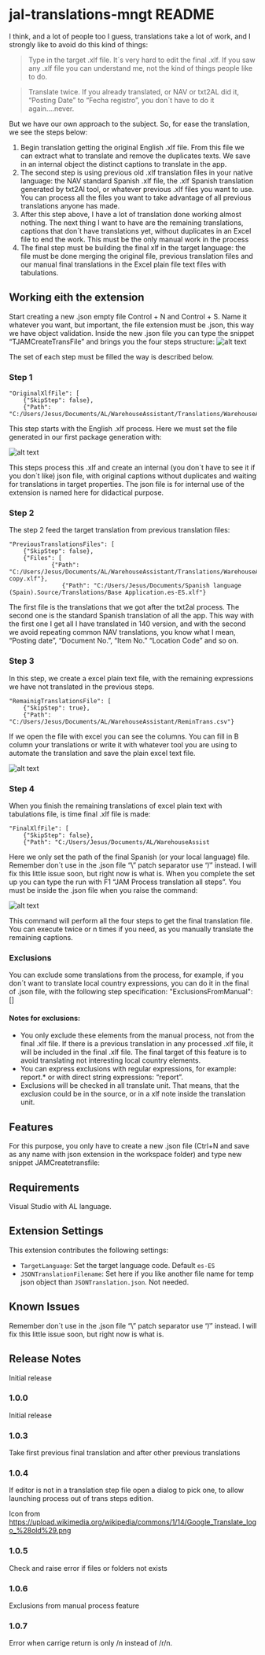 # jal-translations-mngt README

I think, and a lot of people too I guess, translations take a lot of work, and I strongly like to avoid do this kind of things:

>Type in the target .xlf file. It´s very hard to edit the final .xlf. If you saw any .xlf file you can understand me, not the kind of things people like to do.

>Translate twice. If you already translated, or NAV or txt2AL did it, “Posting Date” to “Fecha registro”, you don´t have to do it again….never.

But we have our own approach to the subject. So, for ease the translation, we see the steps below:
1.	Begin translation getting the original English .xlf file. From this file we can extract what to translate and remove the duplicates texts. We save in an internal object the distinct captions to translate in the app.
2.	The second step is using previous old .xlf translation files in your native language: the NAV standard Spanish .xlf file, the .xlf Spanish translation generated by txt2Al tool, or whatever previous .xlf files you want to use. You can process all the files you want to take advantage of all previous translations anyone has made.
3.	After this step above, I have a lot of translation done working almost nothing. The next thing I want to have are the remaining translations, captions that don´t have translations yet, without duplicates in an Excel file to end the work. This must be the only manual work in the process 
4.	The final step must be building the final xlf in the target language: the file must be done merging the original file, previous translation files and our manual final translations in the Excel plain file text files with tabulations.

## Working eith the extension

Start creating a new .json empty file Control + N and Control + S. Name it whatever you want, but important, the file extension must be .json, this way we have object validation. Inside the new .json file you can type the snippet “TJAMCreateTransFile” and brings you the four steps structure:
![alt text](https://github.com/JalmarazMartn/JALTranslationsMngt/blob/master/images/Snipet.png?raw=true)

The set of each step must be filled the way is described below.

### Step 1

    "OriginalXlfFile": [
        {"SkipStep": false},
        {"Path": "C:/Users/Jesus/Documents/AL/WarehouseAssistant/Translations/WarehouseAssistant.g.xlf"

This step starts with the English .xlf process. Here we must set the file generated in our first package generation with:

![alt text](https://github.com/JalmarazMartn/JALTranslationsMngt/blob/master/images/Al%20pack.png?raw=true)

This steps process this .xlf and create an internal (you don´t have to see it if you don´t like) json file, with original captions without duplicates and waiting for translations in target properties. The json file is for internal use of the extension is named here for didactical purpose.

### Step 2

The step 2 feed the target translation from previous translation files:

    "PreviousTranslationsFiles": [
        {"SkipStep": false},
        {"Files": [
                {"Path": "C:/Users/Jesus/Documents/AL/WarehouseAssistant/Translations/WarehouseAssistant.g copy.xlf"},
            	   {"Path": "C:/Users/Jesus/Documents/Spanish language (Spain).Source/Translations/Base Application.es-ES.xlf"}

The first file is the translations that we got after the txt2al process. The second one is the standard Spanish translation of all the app. This way with the first one I get all I have translated in 140 version, and with the second we avoid repeating common NAV translations, you know what I mean, “Posting date”, “Document No.”, “Item No.” “Location Code” and so on.

### Step 3

In this step, we create a excel plain text file, with the remaining expressions we have not translated in the previous steps.

    "RemainigTranslationsFile": [
        {"SkipStep": true},
        {"Path": "C:/Users/Jesus/Documents/AL/WarehouseAssistant/ReminTrans.csv"}

If we open the file with excel you can see the columns. You can fill in B column your translations or write it with whatever tool you are using to automate the translation and save the plain excel text file.

![alt text](https://github.com/JalmarazMartn/JALTranslationsMngt/blob/master/images/Excel.png?raw=true)


### Step 4

When you finish the remaining translations of excel plain text with tabulations file, is time final .xlf file is made:

    "FinalXlfFile": [
        {"SkipStep": false},
        {"Path": "C:/Users/Jesus/Documents/AL/WarehouseAssist

Here we only set the path of the final Spanish (or your local language) file. 
Remember don´t use in the .json file “\” patch separator use “/” instead. I will fix this little issue soon, but right now is what is.
When you complete the set up you can type the run with F1 “JAM Process translation all steps”. You must be inside the .json file when you raise the command:

![alt text](https://github.com/JalmarazMartn/JALTranslationsMngt/blob/master/images/BeginSteps.png?raw=true)

This command will perform all the four steps to get the final translation file. You can execute twice or n times if you need, as you manually translate the remaining captions.

### Exclusions

You can exclude some translations from the process, for example, if you don´t want to translate local country expressions, you can do it in the final of .json file, with the following step specification:
        "ExclusionsFromManual": []

#### Notes for exclusions:

- You only exclude these elements from the manual process, not from the final .xlf file. If there is a previous translation in any processed .xlf file, it will be included in the final .xlf file. The final target of this feature is to avoid translating not interesting local country elements.
- You can express exclusions with regular expressions, for example: report.* or with direct string expressions: “report”.
- Exclusions will be checked in all translate unit. That means, that the exclusion could be in the source, or in a xlf note inside the translation unit.

## Features

For this purpose, you only have to create a new .json file (Ctrl+N and save as any name with json extension in the workspace folder) and type new snippet JAMCreatetransfile:

## Requirements

Visual Studio with AL language.

## Extension Settings

This extension contributes the following settings:

* `TargetLanguage`: Set the target language code. Default `es-ES`
* `JSONTranslationFilename`: Set here if you like another file name for temp json object than `JSONTranslation.json`. Not needed.

## Known Issues

Remember don´t use in the .json file “\” patch separator use “/” instead. I will fix this little issue soon, but right now is what is.

## Release Notes

Initial release

### 1.0.0

Initial release

### 1.0.3

Take first previous final translation and after other previous translations

### 1.0.4

If editor is not in a translation step file open a dialog to pick one, to allow launching process out of trans steps edition.

Icon from https://upload.wikimedia.org/wikipedia/commons/1/14/Google_Translate_logo_%28old%29.png 

### 1.0.5

Check and raise error if files or folders not exists

### 1.0.6

Exclusions from manual process feature

### 1.0.7

Error when carrige return is only /n instead of /r/n.
